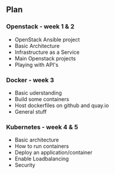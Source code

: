 
## Plan 
### Openstack - week 1 & 2
- OpenStack Ansible project
- Basic Architecture
- Infrastructure as a Service
- Main Openstack projects
- Playing with API's


### Docker - week 3
- Basic uderstanding
- Build some containers
- Host dockerfiles on github and quay.io
- General stuff
   

### Kubernetes - week 4 & 5
- Basic architecture
- How to run containers
- Deploy an application/container 
- Enable Loadbalancing
- Security
   
